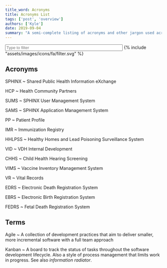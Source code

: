 ```yaml
---
title_word: Acronyms
title: Acronyms List
tags: ['post', 'overview']
authors: ['Kyle']
date: 2019-09-04
summary: "A semi-complete listing of acronyms and other jargon used across the State of Vermont"
---
```



<form id="form-filter" class="search mt-0" autocomplete="off">
    <input type="search" id="input-filter" class="hide-clear mt-1" placeholder="Type to filter" autocomplete="off">
    <label for="input-search" aria-label="Search Page" class="mt-1">
      {% include "assets/images/icons/fa/filter.svg" %}
    </label>
</form>

## Acronyms

SPHINX
    ~ Shared Public Health Information eXchange

HCP
    ~ Health Community Partners

SUMS
    ~ SPHINX User Management System

SAMS
    ~ SPHINX Application Management System

PP
    ~ Patient Profile

IMR
    ~ Immunization Registry

HHLPSS
    ~ Healthy Homes and Lead Poisoning Surveillance System

VID
    ~ VDH Internal Development

CHHS
    ~ Child Health Hearing Screening

VIMS
    ~ Vaccine Inventory Management System

VR
    ~ Vital Records

EDRS
    ~ Electronic Death Registration System

EBRS
    ~ Electronic Birth Registration System

FEDRS
    ~ Fetal Death Registration System


## Terms

Agile
    ~ A collection of development practices that aim to deliver smaller, more incremental software with a full team approach

Kanban
    ~ A board to track the status of tasks throughout the software development lifecycle. Also a style of process management that limits work in progress. 
      See also *information radiator*.


<style>
.filtering dt,
.filtering dt + dd {
    display: none;
}

.filtering dt.marked,
.filtering dt.marked + dd {
    display: block;
}
form.search input {
    width: 75%;
}
</style>

<script src="/assets/scripts/lib/mark.js"></script>
<script src="/assets/scripts/filter-text.js"></script>
